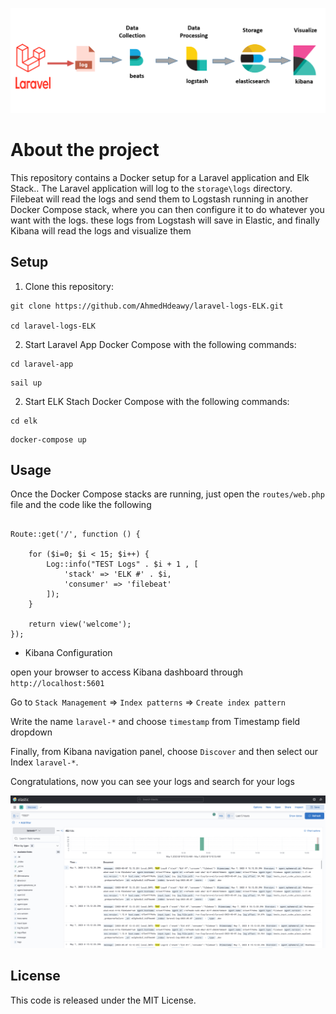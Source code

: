 <p align="center"><img src="https://raw.githubusercontent.com/AhmedHdeawy/laravel-logs-ELK/main/laravel-app/public/laravel-elk.jpg"  alt="Laravel ELK Stack"></p>



# About the project

 This repository contains a Docker setup for a Laravel application and Elk Stack.. The Laravel application will log to the `storage\logs` directory. Filebeat will read the logs and send them to Logstash running in another Docker Compose stack, where you can then configure it to do whatever you want with the logs. these logs from Logstash will save in Elastic, and finally Kibana will read the logs and visualize them


## Setup

1. Clone this repository:

```
git clone https://github.com/AhmedHdeawy/laravel-logs-ELK.git

cd laravel-logs-ELK
```

2. Start Laravel App Docker Compose with the following commands:

```
cd laravel-app
```
```
sail up
```

2. Start ELK Stach Docker Compose with the following commands:

```
cd elk
```
```
docker-compose up
```

## Usage

Once the Docker Compose stacks are running, just open the `routes/web.php` file and  the code like the following

```

Route::get('/', function () {

    for ($i=0; $i < 15; $i++) { 
        Log::info("TEST Logs" . $i + 1 , [
            'stack' => 'ELK #' . $i,
            'consumer' => 'filebeat'
        ]);
    }
    
    return view('welcome');
});

```

- Kibana Configuration

open your browser to access Kibana dashboard through `http://localhost:5601`

Go to `Stack Management` => `Index patterns` => `Create index pattern`

Write the name `laravel-*` and choose `timestamp` from Timestamp field dropdown

Finally, from Kibana navigation panel, choose `Discover` and then select our Index `laravel-*`.

Congratulations, now you can see your logs and search for your logs

<p align="center"><img src="https://raw.githubusercontent.com/AhmedHdeawy/laravel-logs-ELK/main/laravel-app/public/logs-example.png"  alt="Laravel ELK Stack"></p>

## License

This code is released under the MIT License.
